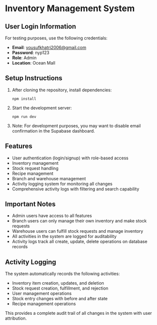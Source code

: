 # Inventory Management System

## User Login Information

For testing purposes, use the following credentials:

- **Email**: yousufkhatri2006@gmail.com
- **Password**: nyp123
- **Role**: Admin
- **Location**: Ocean Mall

## Setup Instructions

1. After cloning the repository, install dependencies:
   ```
   npm install
   ```

2. Start the development server:
   ```
   npm run dev
   ```

3. Note: For development purposes, you may want to disable email confirmation in the Supabase dashboard.

## Features

- User authentication (login/signup) with role-based access
- Inventory management
- Stock request handling
- Recipe management
- Branch and warehouse management
- Activity logging system for monitoring all changes
- Comprehensive activity logs with filtering and search capability

## Important Notes

- Admin users have access to all features
- Branch users can only manage their own inventory and make stock requests
- Warehouse users can fulfill stock requests and manage inventory
- All activities in the system are logged for auditability
- Activity logs track all create, update, delete operations on database records

## Activity Logging

The system automatically records the following activities:
- Inventory item creation, updates, and deletion
- Stock request creation, fulfillment, and rejection
- User management operations
- Stock entry changes with before and after state
- Recipe management operations

This provides a complete audit trail of all changes in the system with user attribution.

